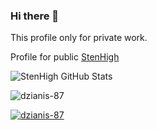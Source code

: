### Hi there 👋
This profile only for private work.


Profile for public <a href="https://github.com/StenHigh">StenHigh</a>


![StenHigh GitHub Stats](https://github-readme-stats.vercel.app/api?username=stenhigh&include_all_commits=true)

<!--
**dzianis-87/dzianis-87** is a ✨ _special_ ✨ repository because its `README.md` (this file) appears on your GitHub profile.

Here are some ideas to get you started:

- 🔭 I’m currently working on ...
- 🌱 I’m currently learning ...
- 👯 I’m looking to collaborate on ...
- 🤔 I’m looking for help with ...
- 💬 Ask me about ...
- 📫 How to reach me: ...
- 😄 Pronouns: ...
- ⚡ Fun fact: ...
-->

<p align="left"> <img src="https://komarev.com/ghpvc/?username=dzianis-87&label=Profile%20views&color=0e75b6&style=flat" alt="dzianis-87" /> </p>

<p align="left"> <a href="https://github.com/ryo-ma/github-profile-trophy"><img src="https://github-profile-trophy.vercel.app/?username=dzianis-87" alt="dzianis-87" /></a> </p>
